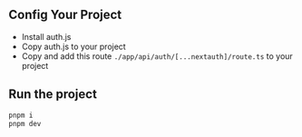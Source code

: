 ## Config Your Project

- Install auth.js
- Copy auth.js to your project
- Copy and add this route `./app/api/auth/[...nextauth]/route.ts` to your project

## Run the project

```sh
pnpm i
pnpm dev
```
